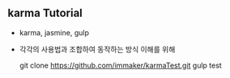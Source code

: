 ## karma Tutorial

- karma, jasmine, gulp
- 각각의 사용법과 조합하여 동작하는 방식 이해를 위해


	git clone https://github.com/immaker/karmaTest.git
	gulp test